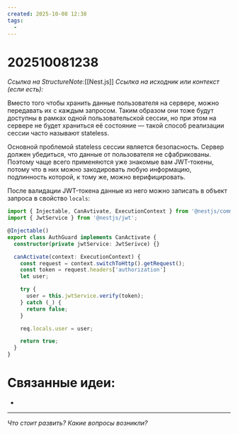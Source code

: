 ```yaml
---
created: 2025-10-08 12:38
tags:
  -
---
```

# 202510081238
*Ссылка на StructureNote:*[[Nest.js]]
*Ссылка на исходник или контекст (если есть):* 

Вместо того чтобы хранить данные пользователя на сервере, можно передавать их с каждым запросом. Таким образом они тоже будут доступны в рамках одной пользовательской сессии, но при этом на сервере не будет храниться её состояние — такой способ реализации сессии часто называют stateless.

Основной проблемой stateless сессии является безопасность. Сервер должен убедиться, что данные от пользователя не сфабрикованы. Поэтому чаще всего применяются уже знакомые вам JWT-токены, потому что в них можно закодировать любую информацию, подлинность которой, к тому же, можно верифицировать.

После валидации JWT-токена данные из него можно записать в объект запроса в свойство `locals`:
```ts
import { Injectable, CanAvtivate, ExecutionContext } from '@nestjs/common';
import { JwtService } from '@nestjs/jwt';

@Injectable()
export class AuthGuard implements CanActivate {
  constructor(private jwtService: JwtSerivce) {}

  canActivate(context: ExecutionContext) {
    const request = context.switchToHttp().getRequest();
    const token = request.headers['authorization']
    let user;

    try {
      user = this.jwtService.verify(token);
    } catch (_) {
      return false;
    }

    req.locals.user = user;

    return true;
  }
} 
```
# Связанные идеи:
*
---

*Что стоит развить? Какие вопросы возникли?*